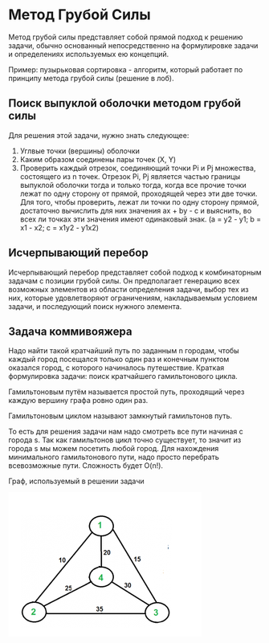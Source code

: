 # Метод Грубой Силы

Метод грубой силы представляет собой прямой подход к решению задачи, обычно основанный непосредственно на формулировке задачи и определениях используемых ею концепций.

Пример: пузырьковая сортировка - алгоритм, который работает по принципу метода грубой силы (решение в лоб).

## Поиск выпуклой оболочки методом грубой силы

Для решения этой задачи, нужно знать следующее:

1. Углвые точки (вершины) оболочки
2. Каким образом соединены пары точек (X, Y)
3. Проверить каждый отрезок, соединяющий точки Pi и Pj множества, состоящего из n точек. Отрезок Pi, Pj является частью границы выпуклой оболочки тогда и только тогда, когда все прочие точки лежат по одну сторону от прямой, проходящей через эти две точки. Для того, чтобы проверить, лежат ли точки по одну сторону прямой, достаточно вычислить для них значения ax + by - c и выяснить, во всех ли точках эти значения имеют одинаковый знак. (a = y2 - y1; b = x1 - x2; c = x1y2 - y1x2)

## Исчерпывающий перебор

Исчерпывающий перебор представляет собой подход к комбинаторным задачам с позиции грубой силы. Он предполагает генерацию всех возможных элементов из области определения задачи, выбор тех из них, которые удовлетворяют ограничениям, накладываемым условием задачи, и последующий поиск нужного элемента.

## Задача коммивояжера

Надо найти такой кратчайший путь по заданным n городам, чтобы каждый город посещался только один раз и конечным пунктом оказался город, с которого начиналось путешествие. Краткая формулировка задачи: поиск кратчайшего гамильтонового цикла.

Гамильтоновым путём называется простой путь, проходящий через каждую вершину графа ровно один раз.

Гамильтоновым циклом называют замкнутый гамильтонов путь.

То есть для решения задачи нам надо смотреть все пути начиная с города s. Так как гамильтонов цикл точно существует, то значит из города s мы можем посетить любой город.
Для нахождения минимального гамильтонового пути, надо просто перебрать всевозможные пути. Сложность будет O(n!).

Граф, используемый в решении задачи

![TSP](./1.png)